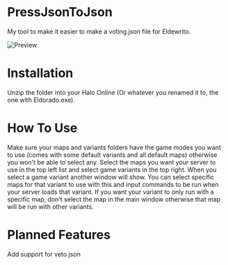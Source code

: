 # PressJsonToJson
My tool to make it easier to make a voting.json file for Eldewrito.

![Preview](https://i.imgur.com/acivcXr.png)

# Installation
Unzip the folder into your Halo Online (Or whatever you renamed it to, the one with Eldorado.exe).

# How To Use
Make sure your maps and variants folders have the game modes you want to use (comes with some default variants and all default maps) otherwise you won't be able to select any.
Select the maps you want your server to use in the top left list and select game variants in the top right.
When you select a game variant another window will show. You can select specific maps for that variant to use with this and input commands to be run when your server loads that variant.
If you want your variant to only run with a specific map, don't select the map in the main window otherwise that map will be run with other variants.

# Planned Features
Add support for veto.json

